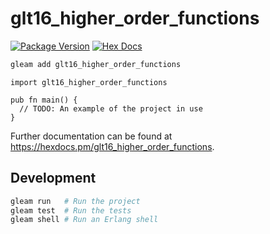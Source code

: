 # glt16_higher_order_functions

[![Package Version](https://img.shields.io/hexpm/v/glt16_higher_order_functions)](https://hex.pm/packages/glt16_higher_order_functions)
[![Hex Docs](https://img.shields.io/badge/hex-docs-ffaff3)](https://hexdocs.pm/glt16_higher_order_functions/)

```sh
gleam add glt16_higher_order_functions
```
```gleam
import glt16_higher_order_functions

pub fn main() {
  // TODO: An example of the project in use
}
```

Further documentation can be found at <https://hexdocs.pm/glt16_higher_order_functions>.

## Development

```sh
gleam run   # Run the project
gleam test  # Run the tests
gleam shell # Run an Erlang shell
```

